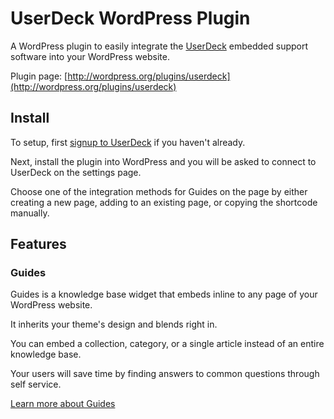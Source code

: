 # UserDeck WordPress Plugin

A WordPress plugin to easily integrate the [UserDeck](http://userdeck.com?utm_source=github&utm_medium=link&utm_campaign=website) embedded support software into your WordPress website.

Plugin page: [http://wordpress.org/plugins/userdeck](http://wordpress.org/plugins/userdeck)

## Install

To setup, first [signup to UserDeck](http://userdeck.com?utm_source=github&utm_medium=link&utm_campaign=website) if you haven't already.

Next, install the plugin into WordPress and you will be asked to connect to UserDeck on the settings page.

Choose one of the integration methods for Guides on the page by either creating a new page, adding to an existing page, or copying the shortcode manually.

## Features

### Guides

Guides is a knowledge base widget that embeds inline to any page of your WordPress website.

It inherits your theme's design and blends right in.

You can embed a collection, category, or a single article instead of an entire knowledge base.

Your users will save time by finding answers to common questions through self service.

[Learn more about Guides](http://userdeck.com/guides?utm_source=github&utm_medium=link&utm_campaign=website)